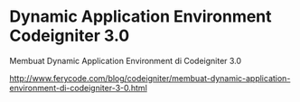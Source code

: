 # Dynamic Application Environment Codeigniter 3.0

Membuat Dynamic Application Environment di Codeigniter 3.0

http://www.ferycode.com/blog/codeigniter/membuat-dynamic-application-environment-di-codeigniter-3-0.html
